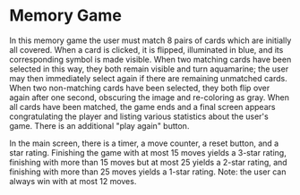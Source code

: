 # Memory Game

In this memory game the user must match 8 pairs of cards which are initially
all covered. When a card is clicked, it is flipped, illuminated in blue, and its
corresponding symbol is made visible. When two matching cards have been selected
in this way, they both remain visible and turn aquamarine; the user may then
immediately select again if there are remaining unmatched cards. When two
non-matching cards have been selected, they both flip over again after one
second, obscuring the image and re-coloring as gray. When all cards have been
matched, the game ends and a final screen appears congratulating the player
and listing various statistics about the user's game. There is an additional
"play again" button.

In the main screen, there is a timer, a move counter, a reset button, and a
star rating. Finishing the game with at most 15 moves yields a 3-star rating,
finishing with more than 15 moves but at most 25 yields a 2-star rating, and
finishing with more than 25 moves yields a 1-star rating. Note: the user can
always win with at most 12 moves.
